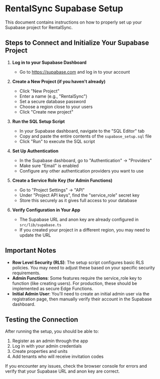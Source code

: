 
# RentalSync Supabase Setup

This document contains instructions on how to properly set up your Supabase project for RentalSync.

## Steps to Connect and Initialize Your Supabase Project

1. **Log in to your Supabase Dashboard**
   - Go to https://supabase.com and log in to your account

2. **Create a New Project (if you haven't already)**
   - Click "New Project"
   - Enter a name (e.g., "RentalSync")
   - Set a secure database password
   - Choose a region close to your users
   - Click "Create new project"

3. **Run the SQL Setup Script**
   - In your Supabase dashboard, navigate to the "SQL Editor" tab
   - Copy and paste the entire contents of the `supabase_setup.sql` file
   - Click "Run" to execute the SQL script

4. **Set Up Authentication**
   - In the Supabase dashboard, go to "Authentication" → "Providers"
   - Make sure "Email" is enabled
   - Configure any other authentication providers you want to use

5. **Create a Service Role Key (for Admin Functions)**
   - Go to "Project Settings" → "API"
   - Under "Project API keys", find the "service_role" secret key
   - Store this securely as it gives full access to your database

6. **Verify Configuration in Your App**
   - The Supabase URL and anon key are already configured in `src/lib/supabase.ts`
   - If you created your project in a different region, you may need to update the URL

## Important Notes

- **Row Level Security (RLS)**: The setup script configures basic RLS policies. You may need to adjust these based on your specific security requirements.
- **Admin Functions**: Some features require the service_role key to function (like creating users). For production, these should be implemented as secure Edge Functions.
- **Initial Admin User**: You'll need to create an initial admin user via the registration page, then manually verify their account in the Supabase dashboard.

## Testing the Connection

After running the setup, you should be able to:

1. Register as an admin through the app
2. Log in with your admin credentials
3. Create properties and units
4. Add tenants who will receive invitation codes

If you encounter any issues, check the browser console for errors and verify that your Supabase URL and anon key are correct.
